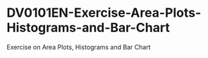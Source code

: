 # DV0101EN-Exercise-Area-Plots-Histograms-and-Bar-Chart
Exercise on Area Plots, Histograms and Bar Chart 
